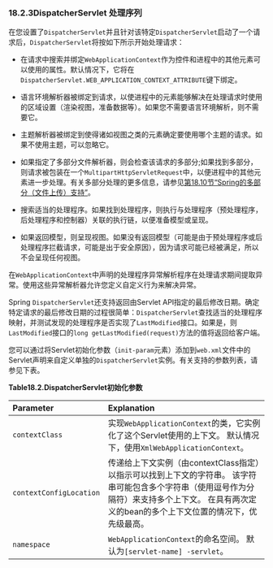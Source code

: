 ### 18.2.3DispatcherServlet 处理序列

在您设置了`DispatcherServlet`并且针对该特定`DispatcherServlet`启动了一个请求后，`DispatcherServlet`将按如下所示开始处理请求：

* 在请求中搜索并绑定`WebApplicationContext`作为控件和进程中的其他元素可以使用的属性。默认情况下，它将在`DispatcherServlet.WEB_APPLICATION_CONTEXT_ATTRIBUTE`键下绑定。

* 语言环境解析器被绑定到请求，以使进程中的元素能够解决在处理请求时使用的区域设置（渲染视图，准备数据等）。如果您不需要语言环境解析，则不需要它。

* 主题解析器被绑定到使得诸如视图之类的元素确定要使用哪个主题的请求。如果不使用主题，可以忽略它。

* 如果指定了多部分文件解析器，则会检查该请求的多部分;如果找到多部分，则请求被包装在一个`MultipartHttpServletRequest`中，以便进程中的其他元素进一步处理。有关多部分处理的更多信息，请参见[第18.10节“Spring的多部分（文件上传）支持”](https://docs.spring.io/spring/docs/5.0.0.M5/spring-framework-reference/html/mvc.html#mvc-multipart)。

* 搜索适当的处理程序。如果找到处理程序，则执行与处理程序（预处理程序，后处理程序和控制器）关联的执行链，以便准备模型或呈现。

* 如果返回模型，则呈现视图。如果没有返回模型（可能是由于预处理程序或后处理程序拦截请求，可能是出于安全原因），因为请求可能已经被满足，所以不会呈现任何视图。

在`WebApplicationContext`中声明的处理程序异常解析程序在处理请求期间提取异常。使用这些异常解析器允许您定义自定义行为来解决异常。

Spring `DispatcherServlet`还支持返回由Servlet API指定的最后修改日期。确定特定请求的最后修改日期的过程很简单：`DispatcherServlet`查找适当的处理程序映射，并测试发现的处理程序是否实现了`LastModified`接口。如果是，则`LastModified`接口的`long getLastModified(request)`方法的值将返回给客户端。

您可以通过将Servlet初始化参数（`init-param`元素）添加到`web.xml`文件中的Servlet声明来自定义单独的`DispatcherServlet`实例。有关支持的参数列表，请参见下表。

**Table18.2.DispatcherServlet初始化参数**

| Parameter | Explanation |
| :--- | :--- |
| `contextClass` | 实现`WebApplicationContext`的类，它实例化了这个Servlet使用的上下文。 默认情况下，使用`XmlWebApplicationContext`。 |
| `contextConfigLocation` | 传递给上下文实例（由contextClass指定）以指示可以找到上下文的字符串。 该字符串可能包含多个字符串（使用逗号作为分隔符）来支持多个上下文。 在具有两次定义的bean的多个上下文位置的情况下，优先级最高。 |
| `namespace` | `WebApplicationContext`的命名空间。 默认为`[servlet-name] -servlet`。 |



